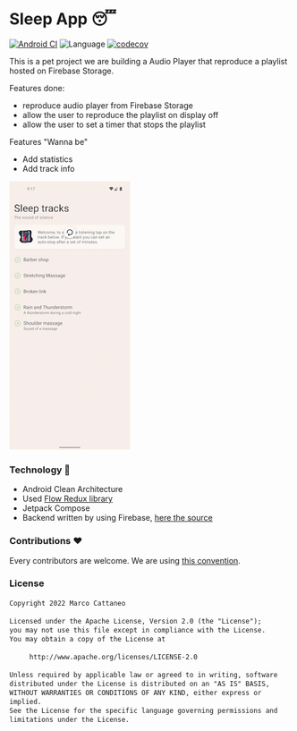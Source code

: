 
# Sleep App 😴
[![Android CI](https://github.com/mcatta/sleep/actions/workflows/ci.yml/badge.svg)](https://github.com/mcatta/sleep/actions/workflows/ci.yml) ![Language](https://img.shields.io/github/languages/top/mcatta/sleep?color=green&logo=kotlin) [![codecov](https://codecov.io/gh/mcatta/sleep/branch/main/graph/badge.svg?token=RK2LFXKL39)](https://codecov.io/gh/mcatta/sleep)

This is a pet project we are building a Audio Player that reproduce a playlist hosted on Firebase Storage.

Features done:
- reproduce audio player from Firebase Storage
- allow the user to reproduce the playlist on display off
- allow the user to set a timer that stops the playlist

Features "Wanna be"
- Add statistics
- Add track info

![](https://github.com/mcatta/sleep/blob/main/extra/sample.gif)

### Technology 🔮
- Android Clean Architecture
- Used [Flow Redux library](https://github.com/freeletics/FlowRedux)
- Jetpack Compose
- Backend written by using Firebase, [here the source](https://github.com/mcatta/sleep-firebase)

### Contributions ♥️

Every contributors are welcome. We are using [this convention](https://www.conventionalcommits.org/en/v1.0.0/).

### License
```
Copyright 2022 Marco Cattaneo  
 
Licensed under the Apache License, Version 2.0 (the "License");  
you may not use this file except in compliance with the License.  
You may obtain a copy of the License at  
 
     http://www.apache.org/licenses/LICENSE-2.0  
 
Unless required by applicable law or agreed to in writing, software  
distributed under the License is distributed on an "AS IS" BASIS,  
WITHOUT WARRANTIES OR CONDITIONS OF ANY KIND, either express or implied.  
See the License for the specific language governing permissions and  
limitations under the License.
```
